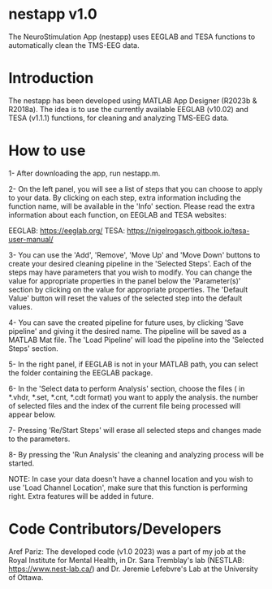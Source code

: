 # nestapp v1.0
The NeuroStimulation App (nestapp) uses EEGLAB and TESA functions to automatically clean the TMS-EEG data. 

# Introduction
The nestapp has been developed using MATLAB App Designer (R2023b & R2018a). The idea is to use the currently available EEGLAB (v10.02) and TESA (v1.1.1) functions, for cleaning and analyzing TMS-EEG data.

# How to use
1- After downloading the app, run nestapp.m. 

2- On the left panel, you will see a list of steps that you can choose to apply to your data. By clicking on each step, extra information including the function name, will be available in the 'Info' section. Please read the extra information about each function, on EEGLAB and TESA websites:

EEGLAB: https://eeglab.org/
TESA: https://nigelrogasch.gitbook.io/tesa-user-manual/

3- You can use the 'Add', 'Remove', 'Move Up' and 'Move Down' buttons to create your desired cleaning pipeline in the 'Selected Steps'. Each of the steps may have parameters that you wish to modify. You can change the value for appropriate properties in the panel below the 'Parameter(s)' section by clicking on the value for appropriate properties. The 'Default Value' button will reset the values of the selected step into the default values.

4- You can save the created pipeline for future uses, by clicking 'Save pipeline' and giving it the desired name. The pipeline will be saved as a MATLAB Mat file. The 'Load Pipeline' will load the pipeline into the 'Selected Steps' section.

5- In the right panel, if EEGLAB is not in your MATLAB path, you can select the folder containing the EEGLAB package.

6- In the 'Select data to perform Analysis' section, choose the files ( in *.vhdr, *.set, *.cnt, *.cdt format) you want to apply the analysis. the number of selected files and the index of the current file being processed will appear below.

7- Pressing 'Re/Start Steps' will erase all selected steps and changes made to the parameters.

8- By pressing the 'Run Analysis' the cleaning and analyzing process will be started.

NOTE: In case your data doesn't have a channel location and you wish to use 'Load Channel Location', make sure that this function is performing right. Extra features will be added in future.

# Code Contributors/Developers
Aref Pariz: The developed code (v1.0 2023) was a part of my job at the Royal Institute for Mental Health, in Dr. Sara Tremblay's lab (NESTLAB: https://www.nest-lab.ca/) and Dr. Jeremie Lefebvre's Lab at the University of Ottawa.

